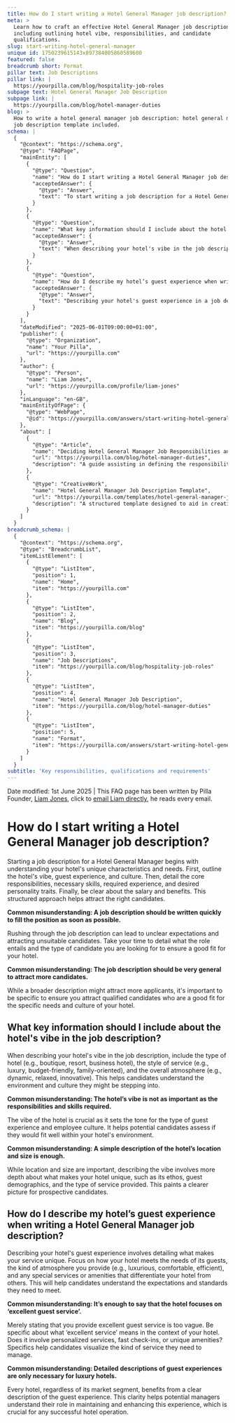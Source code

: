 ```yaml
---
title: How do I start writing a Hotel General Manager job description?
meta: >
  Learn how to craft an effective Hotel General Manager job description,
  including outlining hotel vibe, responsibilities, and candidate
  qualifications.
slug: start-writing-hotel-general-manager
unique id: 1750239615143x897384005860589600
featured: false
breadcrumb short: Format
pillar text: Job Descriptions
pillar link: |
  https://yourpilla.com/blog/hospitality-job-roles
subpage text: Hotel General Manager Job Description
subpage link: |
  https://yourpilla.com/blog/hotel-manager-duties
blog: >
  How to write a hotel general manager job description: hotel general manager
  job description template included.
schema: |
  {
    "@context": "https://schema.org",
    "@type": "FAQPage",
    "mainEntity": [
      {
        "@type": "Question",
        "name": "How do I start writing a Hotel General Manager job description?",
        "acceptedAnswer": {
          "@type": "Answer",
          "text": "To start writing a job description for a Hotel General Manager, first understand the unique characteristics and needs of your hotel. Begin by outlining the hotel's vibe, guest experience, and culture. Detail the core responsibilities, necessary skills, required experience, and desired personality traits for the role. Clearly state the salary and benefits to attract the right candidates. A structured approach helps in attracting suitable candidates for the hotel."
        }
      },
      {
        "@type": "Question",
        "name": "What key information should I include about the hotel's vibe in the job description?",
        "acceptedAnswer": {
          "@type": "Answer",
          "text": "When describing your hotel's vibe in the job description, include details about the type of hotel, such as whether it's a boutique, resort, or business hotel, the style of service like luxury or budget-friendly, and the overall atmosphere, such as dynamic or relaxed. This information helps candidates understand the environment and culture they might be entering."
        }
      },
      {
        "@type": "Question",
        "name": "How do I describe my hotel’s guest experience when writing a Hotel General Manager job description?",
        "acceptedAnswer": {
          "@type": "Answer",
          "text": "Describing your hotel's guest experience in a job description involves detailing what makes your service unique. Focus on how your hotel meets the needs of its guests, the kind of atmosphere you provide, and any special services or amenities that differentiate your hotel from others. Specifics about what 'excellent service' entails, such as personalized services or fast check-ins, help candidates understand the expectations and standards they need to meet."
        }
      }
    ],
    "dateModified": "2025-06-01T09:00:00+01:00",
    "publisher": {
      "@type": "Organization",
      "name": "Your Pilla",
      "url": "https://yourpilla.com"
    },
    "author": {
      "@type": "Person",
      "name": "Liam Jones",
      "url": "https://yourpilla.com/profile/liam-jones"
    },
    "inLanguage": "en-GB",
    "mainEntityOfPage": {
      "@type": "WebPage",
      "@id": "https://yourpilla.com/answers/start-writing-hotel-general-manager"
    },
    "about": [
      {
        "@type": "Article",
        "name": "Deciding Hotel General Manager Job Responsibilities and Skills",
        "url": "https://yourpilla.com/blog/hotel-manager-duties",
        "description": "A guide assisting in defining the responsibilities and skills needed for a Hotel General Manager to ensure the right fit for hotel operations."
      },
      {
        "@type": "CreativeWork",
        "name": "Hotel General Manager Job Description Template",
        "url": "https://yourpilla.com/templates/hotel-general-manager-job-description",
        "description": "A structured template designed to aid in creating detailed and effective job descriptions for Hotel General Managers."
      }
    ]
  }
breadcrumb_schema: |
  {
    "@context": "https://schema.org",
    "@type": "BreadcrumbList",
    "itemListElement": [
      {
        "@type": "ListItem",
        "position": 1,
        "name": "Home",
        "item": "https://yourpilla.com"
      },
      {
        "@type": "ListItem",
        "position": 2,
        "name": "Blog",
        "item": "https://yourpilla.com/blog"
      },
      {
        "@type": "ListItem",
        "position": 3,
        "name": "Job Descriptions",
        "item": "https://yourpilla.com/blog/hospitality-job-roles"
      },
      {
        "@type": "ListItem",
        "position": 4,
        "name": "Hotel General Manager Job Description",
        "item": "https://yourpilla.com/blog/hotel-manager-duties"
      },
      {
        "@type": "ListItem",
        "position": 5,
        "name": "Format",
        "item": "https://yourpilla.com/answers/start-writing-hotel-general-manager"
      }
    ]
  }
subtitle: 'Key responsibilities, qualifications and requirements'
---
```


Date modified: 1st June 2025 | This FAQ page has been written by Pilla Founder, [Liam Jones](https://yourpilla.com/profile/liam-jones), click to [email Liam directly](https://mailto:liam@yourpilla.com), he reads every email.

# How do I start writing a Hotel General Manager job description?

Starting a job description for a Hotel General Manager begins with understanding your hotel's unique characteristics and needs. First, outline the hotel's vibe, guest experience, and culture. Then, detail the core responsibilities, necessary skills, required experience, and desired personality traits. Finally, be clear about the salary and benefits. This structured approach helps attract the right candidates.

**Common misunderstanding: A job description should be written quickly to fill the position as soon as possible.**

Rushing through the job description can lead to unclear expectations and attracting unsuitable candidates. Take your time to detail what the role entails and the type of candidate you are looking for to ensure a good fit for your hotel.

**Common misunderstanding: The job description should be very general to attract more candidates.**

While a broader description might attract more applicants, it's important to be specific to ensure you attract qualified candidates who are a good fit for the specific needs and culture of your hotel.

## What key information should I include about the hotel's vibe in the job description?

When describing your hotel's vibe in the job description, include the type of hotel (e.g., boutique, resort, business hotel), the style of service (e.g., luxury, budget-friendly, family-oriented), and the overall atmosphere (e.g., dynamic, relaxed, innovative). This helps candidates understand the environment and culture they might be stepping into.

**Common misunderstanding: The hotel’s vibe is not as important as the responsibilities and skills required.**

The vibe of the hotel is crucial as it sets the tone for the type of guest experience and employee culture. It helps potential candidates assess if they would fit well within your hotel's environment.

**Common misunderstanding: A simple description of the hotel’s location and size is enough.**

While location and size are important, describing the vibe involves more depth about what makes your hotel unique, such as its ethos, guest demographics, and the type of service provided. This paints a clearer picture for prospective candidates.

## How do I describe my hotel’s guest experience when writing a Hotel General Manager job description?

Describing your hotel's guest experience involves detailing what makes your service unique. Focus on how your hotel meets the needs of its guests, the kind of atmosphere you provide (e.g., luxurious, comfortable, efficient), and any special services or amenities that differentiate your hotel from others. This will help candidates understand the expectations and standards they need to meet.

**Common misunderstanding: It’s enough to say that the hotel focuses on ‘excellent guest service’.**

Merely stating that you provide excellent guest service is too vague. Be specific about what ‘excellent service’ means in the context of your hotel. Does it involve personalized services, fast check-ins, or unique amenities? Specifics help candidates visualize the kind of service they need to manage.

**Common misunderstanding: Detailed descriptions of guest experiences are only necessary for luxury hotels.**

Every hotel, regardless of its market segment, benefits from a clear description of the guest experience. This clarity helps potential managers understand their role in maintaining and enhancing this experience, which is crucial for any successful hotel operation.
